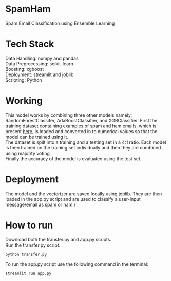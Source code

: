 # SpamHam
Spam Email Classification using Ensemble Learning

# Tech Stack
Data Handling: numpy and pandas\
Data Preprocessing: scikit-learn\
Boosting: xgboost\
Deployment: streamlit and joblib\
Scripting: Python

# Working
This model works by combining three other models namely; RandomForestClassifer, AdaBoostClassifier, and XGBClassifier. First the training dataset containing examples of spam and ham emails, which is present [here](https://raw.githubusercontent.com/justmarkham/pycon-2016-tutorial/master/data/sms.tsv), is loaded and converted in to numerical values so that the model can be trained using it.\
The dataset is spilt into a training and a testing set in a 4:1 ratio. Each model is then trained on the training set individually and then they are combined using majority voting\
Finally the accuracy of the model is evaluated using the test set.

# Deployment
The model and the vectorizer are saved locally using joblib. They are then loaded in the app.py script and are used to classify a user-input message/email as spam or ham.\

# How to run
Download both the transfer.py and app.py scripts.\
Run the transfer.py script.
```
python transfer.py
```
To run the app.py script use the following command in the terminal:
```
streamlit run app.py
```

